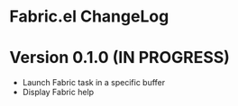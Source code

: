Fabric.el ChangeLog
===================

# Version 0.1.0 (IN PROGRESS)

- Launch Fabric task in a specific buffer
- Display Fabric help
